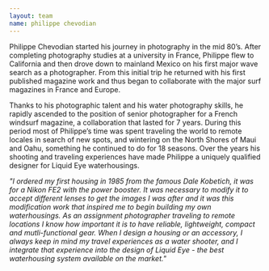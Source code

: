 ```yaml
---
layout: team
name: philippe chevodian
---
```

Philippe Chevodian started his journey in photography in the mid 80’s. After completing photography studies at a university in France, Philippe flew to California and then drove down to mainland Mexico on his first major wave search as a photographer. From this initial trip he returned with his first published magazine work and thus began to collaborate with the major surf magazines in France and Europe.

Thanks to his photographic talent and his water photography skills, he rapidly ascended to the position of senior photographer for a French windsurf magazine, a collaboration that lasted for 7 years. During this period most of Philippe’s time was spent traveling the world to remote locales in search of new spots, and wintering on the North Shores of Maui and Oahu, something he continued to do for 18 seasons. Over the years his shooting and traveling experiences have made Philippe a uniquely qualified designer for Liquid Eye waterhousings.

_"I ordered my first housing in 1985 from the famous Dale Kobetich, it was for a Nikon FE2 with the power booster. It was necessary to modify it to accept different lenses to get the images I was after and it was this modification work that inspired me to begin building my own waterhousings. As an assignment photographer traveling to remote locations I know how important it is to have reliable, lightweight, compact and mutli-functional gear. When I design a housing or an accessory, I always keep in mind my travel experiences as a water shooter, and I integrate that experience into the design of Liquid Eye - the best waterhousing system available on the market."_

